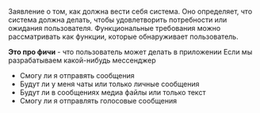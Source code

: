 
Заявление о том, как должна вести себя система. Оно определяет, что система должна делать, чтобы удовлетворить потребности или ожидания пользователя. Функциональные требования можно рассматривать как функции, которые обнаруживает пользователь.

**Это про фичи** - что пользователь может делать в приложении
Если мы разрабатываем какой-нибудь мессенджер
- Смогу ли я отправять сообщения
- Будут ли у меня чаты или только личные сообщения
- Будут ли в сообщениях медиа файлы или только текст
- Смогу ли я отправлять голосовые сообщения

